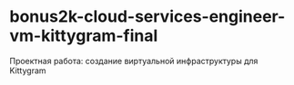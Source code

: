# bonus2k-cloud-services-engineer-vm-kittygram-final
Проектная работа: создание виртуальной инфраструктуры для Kittygram

